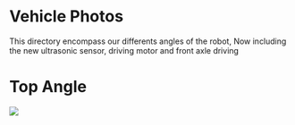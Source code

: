 Vehicle Photos
==

This directory encompass our differents angles of the robot, Now including the new ultrasonic sensor, driving motor and front axle driving

Top Angle
==

![](https://github.com/TheRoboticClan/Autonomus1/blob/main/v-photos/Top%20Angle.jpg)
